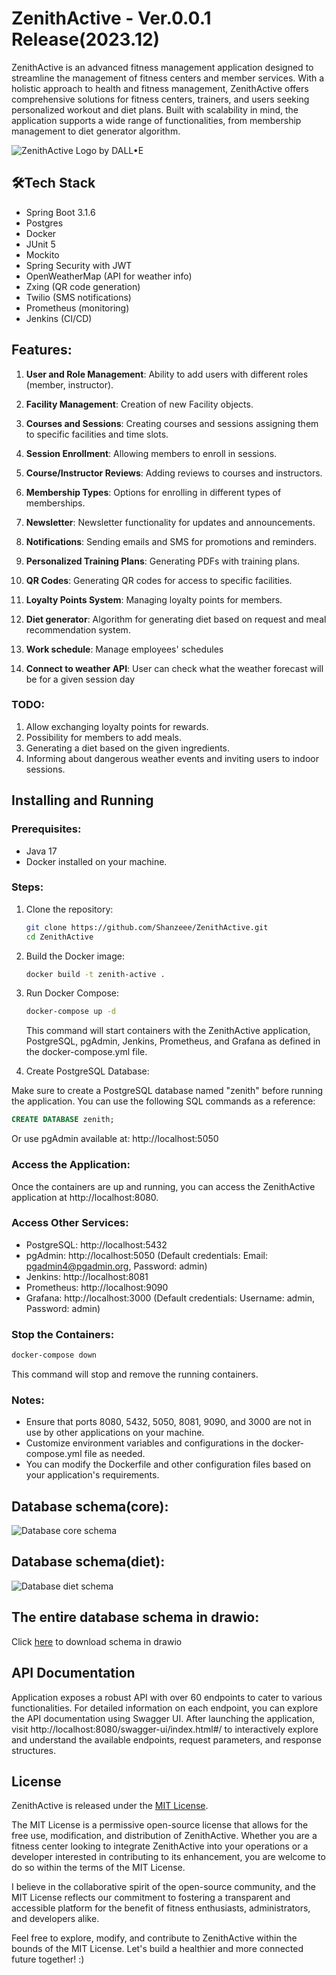 
# ZenithActive - Ver.0.0.1 Release(2023.12)

ZenithActive is an advanced fitness management application designed to streamline the management of fitness centers and member services. With a holistic approach to health and fitness management, ZenithActive offers comprehensive solutions for fitness centers, trainers, and users seeking personalized workout and diet plans. Built with scalability in mind, the application supports a wide range of functionalities, from membership management to diet generator algorithm.


![ZenithActive Logo by DALL•E](data/assets/ZenithActiveLogo.png)



## 🛠Tech Stack

- Spring Boot 3.1.6
- Postgres
- Docker
- JUnit 5
- Mockito
- Spring Security with JWT
- OpenWeatherMap (API for weather info)
- Zxing (QR code generation)
- Twilio (SMS notifications)
- Prometheus (monitoring)
- Jenkins (CI/CD)


## Features:

1. **User and Role Management**: Ability to add users with different roles (member, instructor).

2. **Facility Management**: Creation of new Facility objects.

3. **Courses and Sessions**: Creating courses and sessions assigning them to specific facilities and time slots.

4. **Session Enrollment**: Allowing members to enroll in sessions.

5. **Course/Instructor Reviews**: Adding reviews to courses and instructors.

6. **Membership Types**: Options for enrolling in different types of memberships.

7. **Newsletter**: Newsletter functionality for updates and announcements.

8. **Notifications**: Sending emails and SMS for promotions and reminders.

9. **Personalized Training Plans**: Generating PDFs with training plans.

10. **QR Codes**: Generating QR codes for access to specific facilities.

11. **Loyalty Points System**: Managing loyalty points for members.

12. **Diet generator**: Algorithm for generating diet based on request and meal recommendation system.

13. **Work schedule**: Manage employees' schedules

14. **Connect to weather API**: User can check what the weather forecast will be for a given session day

### TODO:

1. Allow exchanging loyalty points for rewards.
2. Possibility for members to add meals.
3. Generating a diet based on the given ingredients.
4. Informing about dangerous weather events and inviting users to indoor sessions.

## Installing and Running

### Prerequisites:
- Java 17
- Docker installed on your machine.

### Steps:
1. Clone the repository:

    ```bash
    git clone https://github.com/Shanzeee/ZenithActive.git
    cd ZenithActive
    ```

2. Build the Docker image:

    ```bash
    docker build -t zenith-active .
    ```

3. Run Docker Compose:

    ```bash
    docker-compose up -d
    ```

   This command will start containers with the ZenithActive application, PostgreSQL, pgAdmin, Jenkins, Prometheus, and Grafana as defined in the docker-compose.yml file.

4. Create PostgreSQL Database:

Make sure to create a PostgreSQL database named "zenith" before running the application. You can use the following SQL commands as a reference:

   ```sql
   CREATE DATABASE zenith;
   ```

Or use pgAdmin available at: http://localhost:5050

### Access the Application:
Once the containers are up and running, you can access the ZenithActive application at http://localhost:8080.

### Access Other Services:

- PostgreSQL: http://localhost:5432
- pgAdmin: http://localhost:5050 (Default credentials: Email: pgadmin4@pgadmin.org, Password: admin)
- Jenkins: http://localhost:8081
- Prometheus: http://localhost:9090
- Grafana: http://localhost:3000 (Default credentials: Username: admin, Password: admin)

### Stop the Containers:
```bash
docker-compose down
```

This command will stop and remove the running containers.

### Notes:
- Ensure that ports 8080, 5432, 5050, 8081, 9090, and 3000 are not in use by other applications on your machine.
- Customize environment variables and configurations in the docker-compose.yml file as needed.
- You can modify the Dockerfile and other configuration files based on your application's requirements.

## Database schema(core):
![Database core schema](data/assets/database_core_schema.png)
## Database schema(diet):
![Database diet schema](data/assets/database_diet_schema.png)

## The entire database schema in drawio:
Click [here](data/assets/database_schema.drawio) to download schema in drawio

## API Documentation

Application exposes a robust API with over 60 endpoints to cater to various functionalities. For detailed information on each endpoint, you can explore the API documentation using Swagger UI. After launching the application, visit http://localhost:8080/swagger-ui/index.html#/ to interactively explore and understand the available endpoints, request parameters, and response structures.



## License

ZenithActive is released under the [MIT License](https://choosealicense.com/licenses/mit/).

The MIT License is a permissive open-source license that allows for the free use, modification, and distribution of ZenithActive. Whether you are a fitness center looking to integrate ZenithActive into your operations or a developer interested in contributing to its enhancement, you are welcome to do so within the terms of the MIT License.

I believe in the collaborative spirit of the open-source community, and the MIT License reflects our commitment to fostering a transparent and accessible platform for the benefit of fitness enthusiasts, administrators, and developers alike.

Feel free to explore, modify, and contribute to ZenithActive within the bounds of the MIT License. Let's build a healthier and more connected future together! :)
